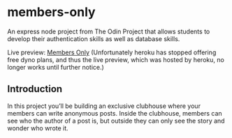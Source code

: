 # members-only
An express node project from The Odin Project that allows students to develop their authentication skills as well as database skills.

Live preview: <a href='https://vast-lowlands-17913.herokuapp.com/'>Members Only</a> (Unfortunately heroku has stopped offering free dyno plans, and thus the live preview, which was hosted by heroku, no longer works until further notice.)

## Introduction
In this project you’ll be building an exclusive clubhouse where your members can write anonymous posts. Inside the clubhouse, members can see who the author of a post is, but outside they can only see the story and wonder who wrote it.
